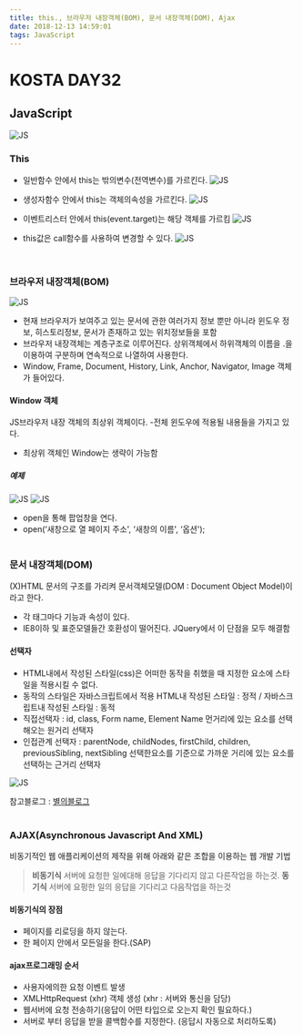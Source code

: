 ```yaml
---
title: this., 브라우저 내장객체(BOM), 문서 내장객체(DOM), Ajax
date: 2018-12-13 14:59:01
tags: JavaScript
---
```

# KOSTA DAY32
## JavaScript
![JS](images/JS_logo.png)

### This
- 일반함수 안에서 this는 밖의변수(전역변수)를 가르킨다.
![JS](images/javascript/JS03-01.png)

- 생성자함수 안에서 this는 객체의속성을 가르킨다.
![JS](images/javascript/JS03-02.png)

- 이벤트리스터 안에서 this(event.target)는 해당 객체를 가르킴
![JS](images/javascript/JS03-03.png)

- this값은 call함수를 사용하여 변경할 수 있다.
![JS](images/javascript/JS03-04.png)
<br>

### 브라우저 내장객체(BOM)
![JS](images/javascript/JS03-05.png)
- 현재 브라우저가 보여주고 있는 문서에 관한 여러가지 정보 뿐만 아니라 윈도우 정보, 히스토리정보, 문서가 존재하고 있는 위치정보들을 포함
- 브라우저 내장객체는 계층구조로 이루어진다.
상위객체에서 하위객체의 이름을 .을 이용하여 구분하며 연속적으로 나열하여 사용한다.
- Window, Frame, Document, History, Link, Anchor, Navigator, Image 객체가 들어있다.

#### Window 객체
JS브라우저 내장 객체의 최상위 객체이다.
-전체 윈도우에 적용될 내용들을 가지고 있다.
- 최상위 객체인 Window는 생략이 가능함

##### 예제
![JS](images/javascript/JS03-05.png)
![JS](images/javascript/JS03-06.png)
- open을 통해 팝업창을 연다.
- open(‘새창으로 열 페이지 주소', ‘새창의 이름', ‘옵션');
<br><br>

### 문서 내장객체(DOM)
(X)HTML 문서의 구조를 가리켜 문서객체모델(DOM : Document Object Model)이라고 한다.
- 각 태그마다 기능과 속성이 있다.
- IE8이하 및 표준모델들간 호환성이 떨어진다.
JQuery에서 이 단점을 모두 해결함

#### 선택자
- HTML내에서 작성된 스타일(css)은 어떠한 동작을 취했을 때 지정한 요소에 스타일을 적용시킬 수 없다.
- 동작의 스타일은 자바스크립트에서 적용
HTML내 작성된 스타일 : 정적 / 자바스크립트내 작성된 스타일 : 동적
- 직접선택자 : id, class, Form name, Element Name
먼거리에 있는 요소를 선택해오는 원거리 선택자
- 인접관계 선택자 : parentNode, childNodes, firstChild, children, previousSibling, nextSibling
선택한요소를 기준으로 가까운 거리에 있는 요소를 선택하는 근거리 선택자

![JS](images/javascript/JS03-07.png)

참고블로그 : [별의블로그](https://starrykss.tistory.com/140?category=611458)
<br><br>

### AJAX(Asynchronous Javascript And XML)
비동기적인 웹 애플리케이션의 제작을 위해 아래와 같은 조합을 이용하는 웹 개발 기법

>**비동기식**
서버에 요청한 일에대해 응답을 기다리지 않고 다른작업을 하는것.
**동기식**
서버에 요펑한 일의 응답을 기다리고 다음작업을 하는것

#### 비동기식의 장점
- 페이지를 리로딩을 하지 않는다.
- 한 페이지 안에서 모든일을 한다.(SAP)

#### ajax프로그래밍 순서
- 사용자에의한 요청 이벤트 발생
- XMLHttpRequest (xhr) 객체 생성
(xhr : 서버와 통신을 담당)
- 웹서버에 요청 전송하기(응답이 어떤 타입으로 오는지 확인 필요하다.)
- 서버로 부터 응답을 받을 콜백함수를 지정한다.
(응답시 자동으로 처리하도록)
<br><br>

